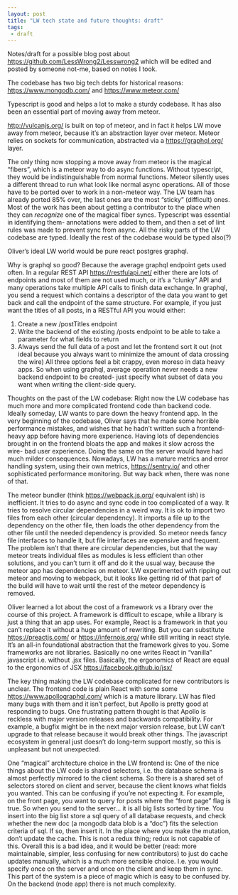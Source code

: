 ```yaml
---
layout: post
title: "LW tech state and future thoughts: draft"
tags:
 - draft
---
```


Notes/draft for a possible blog post about https://github.com/LessWrong2/Lesswrong2 which will be edited and posted by someone not-me, based on notes I took.


The codebase has two big tech debts for historical reasons: https://www.mongodb.com/  and https://www.meteor.com/ 

Typescript is good and helps a lot to make a sturdy codebase. It has also been an essential part of moving away from meteor. 

http://vulcanjs.org/ is built on top of meteor, and in fact it helps LW move away from meteor, because it’s an abstraction layer over meteor. Meteor relies on sockets for communication, abstracted via a https://graphql.org/ layer.

The only thing now stopping a move away from meteor is the magical “fibers”, which is a meteor way to do async functions. Without typescript, they would be indistinguishable from normal functions. Meteor silently uses a different thread to run what look like normal async operations.  All of those have to be ported over to work in a non-meteor way. The LW team has already ported 85% over, the last ones are the most “sticky” (difficult) ones. Most of the work has been about getting a contributor to the place when they can *recognize* one of the magical fiber syncs. Typescript was essential in identifying them- annotations were added to them, and then a set of lint rules was made to prevent sync from async. All the risky parts of the LW codebase are typed. Ideally the rest of the codebase would be typed also(?)

Oliver’s ideal LW world would be pure react postgres graphql. 

Why is graphql so good? Because the average graphql endpoint gets used often. In a regular REST API https://restfulapi.net/ either there are lots of endpoints and most of them are not used much, or it’s a “clunky” API and many operations take multiple API calls to finish data exchange. In graphql, you send a request which contains a descriptor of the data you want to get back and call the endpoint of the same structure. For example, if you just want the titles of all posts, in a RESTful API you would either:
1. Create a new /postTitles endpoint
2. Write the backend of the existing /posts endpoint to be able to take a parameter for what fields to return
3. Always send the full data of a post and let the frontend sort it out (not ideal because you always want to minimize the amount of data crossing the wire)
All three options feel a bit crappy, even moreso in data heavy apps. So when using graphql, average operation never needs a new backend endpoint to be created- just specify what subset of data you want when writing the client-side query. 

Thoughts on the past of the LW codebase:
Right now the LW codebase has much more and more complicated frontend code than backend code. Ideally someday, LW wants to pare down the heavy frontend app. In the very beginning of the codebase, Oliver says that he made some horrible performance mistakes, and wishes that he hadn’t written such a frontend-heavy app before having more experience. Having lots of dependencies brought in on the frontend bloats the app and makes it slow across the wire- bad user experience. Doing the same on the server would have had much milder consequences. Nowadays, LW has a mature metrics and error handling system, using their own metrics, https://sentry.io/ and other sophisticated performance monitoring. But way back when, there was none of that. 

The meteor bundler (think https://webpack.js.org/ equivalent ish) is inefficient. It tries to do async and sync code in too complicated of a way. It tries to resolve circular dependencies in a weird way. It is ok to import two files from each other (circular dependency). It imports a file up to the dependency on the other file, then loads the other dependency from the other file until the needed dependency is provided. So meteor needs fancy file interfaces to handle it, but file interfaces are expensive and frequent. The problem isn’t that there are circular dependencies, but that the way meteor treats individual files as modules is less efficient than other solutions, and you can’t turn it off and do it the usual way, because the meteor app has dependencies on meteor. LW experimented with ripping out meteor and moving to webpack, but it looks like getting rid of that part of the build will have to wait until the rest of the meteor dependency is removed.

Oliver learned a lot about the cost of a framework vs a library over the course of this project. A framework is difficult to escape, while a library is just a thing that an app uses. For example, React is a framework in that you can’t replace it without a huge amount of rewriting. But you can substitute https://preactjs.com/ or https://infernojs.org/ while still writing in react style. It’s an all-in foundational abstraction that the framework gives to you. Some frameworks are not libraries. Basically no one writes React in “vanilla” javascript i.e. without .jsx files. Basically, the ergonomics of React are equal to the ergonomics of JSX https://facebook.github.io/jsx/  

The key thing making the LW codebase complicated for new contributors is unclear. The frontend code is plain React with some some https://www.apollographql.com/ which is a mature library. LW has filed many bugs with them and it isn’t perfect, but Apollo is pretty good at responding to bugs. One frustrating pattern thought is that Apollo is reckless with major version releases and backwards compatibility. For example, a bugfix might be in the next major version release, but LW can’t upgrade to that release because it would break other things. The javascript ecosystem in general just doesn’t do long-term support mostly, so this is unpleasant but not unexpected. 

One “magical” architecture choice in the LW frontend is:
One of the nice things about the LW code is shared selectors, i.e. the database schema is almost perfectly mirrored to the client schema. So there is a shared set of selectors stored on client and server, because the client knows what fields you wanted. This can be confusing if you’re not expecting it. For example, on the front page, you want to query for posts where the “front page” flag is true. So when you send to the server… it is all big lists sorted by time. You insert into the big list store a sql query of all database requests, and check whether the new doc (a mongodb data blob is a “doc”) fits the selection criteria of sql. If so, then insert it. In the place where you make the mutation, don’t update the cache. This is not a redux thing; redux is not capable of this. Overall this is a bad idea, and it would be better (read: more maintainable, simpler, less confusing for new contributors) to just do cache updates manually, which is a much more sensible choice. I.e. you would specify once on the server and once on the client and keep them in sync. This part of the system is a piece of magic which is easy to be confused by. 
On the backend (node app) there is not much complexity. 

